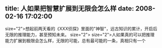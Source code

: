 title: 人如果把智慧扩展到无限会怎么样
date: 2008-02-16 17:02:00
---

 size="2">想起前两天看的《XXX侦探》里面的"神智"，远古知识的累计，开启后无限的推理能力，甚至预知未来。  size="2">   size="2">人如果真的可以把推理能力扩展到极限会怎么样，无限的可能，总有最可能的一条，真相只有一个
